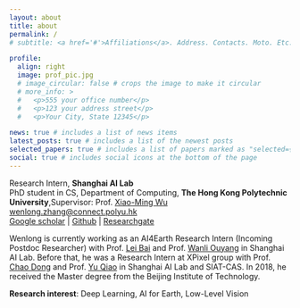 ```yaml
---
layout: about
title: about
permalink: /
# subtitle: <a href='#'>Affiliations</a>. Address. Contacts. Moto. Etc.

profile:
  align: right
  image: prof_pic.jpg
  # image_circular: false # crops the image to make it circular
  # more_info: >
  #   <p>555 your office number</p>
  #   <p>123 your address street</p>
  #   <p>Your City, State 12345</p>

news: true # includes a list of news items
latest_posts: true # includes a list of the newest posts
selected_papers: true # includes a list of papers marked as "selected={true}"
social: true # includes social icons at the bottom of the page
---
```


Research Intern, **Shanghai AI Lab**<br>
PhD student in CS, Department of Computing, **The Hong Kong Polytechnic University**,Supervisor: Prof. [Xiao-Ming Wu](http://www4.comp.polyu.edu.hk/~csxmwu/)<br> 
wenlong.zhang@connect.polyu.hk<br>
[Google scholar](https://scholar.google.com.hk/citations?user=UnMImiUAAAAJ&hl=zh-CN) | [Github](https://github.com/WenlongZhang0517) | [Researchgate](https://www.researchgate.net/profile/Wenlong-Zhang-26)

Wenlong is currently working as an AI4Earth Research Intern (Incoming Postdoc Researcher) with Prof. [Lei Bai](http://leibai.site/) and Prof. [Wanli Ouyang](https://wlouyang.github.io/) in Shanghai AI Lab. Before that, he was a Research Intern at XPixel group with Prof. [Chao Dong](https://scholar.google.com/citations?hl=zh-CN&user=OSDCB0UAAAAJ) and Prof. [Yu Qiao](http://mmlab.siat.ac.cn/team) in Shanghai AI Lab and SIAT-CAS. In 2018, he received the Master degree from the Beijing Institute of Technology.

**Research interest**: Deep Learning, AI for Earth, Low-Level Vision
